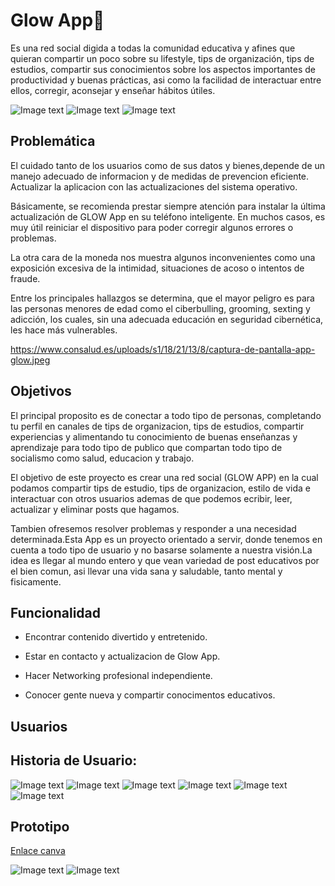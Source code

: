 # Glow App🌿
Es una red social digida a todas la comunidad educativa y afines que quieran compartir un poco sobre su lifestyle, tips de organización, tips de estudios, compartir sus conocimientos sobre los aspectos importantes de productividad y buenas prácticas, asi como la facilidad de interactuar entre ellos, corregir, aconsejar y enseñar hábitos útiles.

![Image text](https://github.com/RadiaJoyG6/Proyecto-unidad-4/blob/main/image-removebg-preview.png) ![Image text](https://github.com/RadiaJoyG6/Proyecto-unidad-4/blob/main/image-removebg-preview%20(1).png) ![Image text](https://github.com/RadiaJoyG6/Proyecto-unidad-4/blob/main/image-removebg-preview%20(2).png)

## Problemática

El cuidado tanto de los usuarios como de sus datos y bienes,depende de un manejo adecuado de informacion y de medidas de prevencion  eficiente.
Actualizar la aplicacion con las actualizaciones del sistema operativo.

Básicamente, se recomienda prestar siempre atención para instalar la última actualización de GLOW App en su teléfono inteligente. En muchos casos, es muy útil reiniciar el dispositivo para poder corregir algunos errores o problemas.

 La otra cara de la moneda nos muestra algunos inconvenientes como una exposición excesiva de la intimidad, situaciones de acoso o intentos de fraude.
 
 Entre los principales hallazgos se determina, que el mayor peligro es para las  personas menores de edad como  el ciberbulling, grooming, sexting y adicción, los cuales, sin una adecuada educación en seguridad cibernética, les hace más vulnerables.

https://www.consalud.es/uploads/s1/18/21/13/8/captura-de-pantalla-app-glow.jpeg

## Objetivos

El principal proposito es de conectar a todo tipo de personas, completando tu perfil en canales de tips de organizacion, tips de estudios, compartir experiencias y alimentando tu conocimiento de buenas enseñanzas y aprendizaje para todo tipo de publico que compartan todo tipo de socialismo como salud, educacion y trabajo.


El objetivo de este proyecto es crear una red social (GLOW APP) en la cual  podamos compartir tips de estudio, tips de organizacion, estilo de vida  e interactuar con otros usuarios ademas  de que podemos ecribir, leer, actualizar y eliminar posts que hagamos.

Tambien ofresemos resolver  problemas y responder a una necesidad determinada.Esta App es un proyecto orientado a servir, donde  tenemos  en cuenta a todo tipo de  usuario y no basarse solamente a nuestra  visión.La idea es llegar al mundo entero y que  vean variedad de post educativos por el bien comun, asi llevar una vida sana y saludable, tanto mental y fisicamente.

## Funcionalidad

* Encontrar contenido divertido y entretenido.
 
* Estar en contacto y actualizacion de Glow App.
 
* Hacer Networking profesional independiente.
 
* Conocer gente nueva y compartir conocimentos educativos.


## Usuarios

## Historia de Usuario:
![Image text](https://github.com/RadiaJoyG6/Proyecto-unidad-4/blob/main/1.png)
![Image text](https://github.com/RadiaJoyG6/Proyecto-unidad-4/blob/main/2.png)
![Image text](https://github.com/RadiaJoyG6/Proyecto-unidad-4/blob/main/3.png)
![Image text](https://github.com/RadiaJoyG6/Proyecto-unidad-4/blob/main/4.png)
![Image text](https://github.com/RadiaJoyG6/Proyecto-unidad-4/blob/main/5.png)
![Image text](https://github.com/RadiaJoyG6/Proyecto-unidad-4/blob/main/6.png)

## Prototipo
[Enlace canva](https://www.canva.com/design/DAFcvxcZ8y4/Uh-8tGcEC3VJ4Z05Do0qpw/view?utm_content=DAFcvxcZ8y4&utm_campaign=designshare&utm_medium=link2&utm_source=sharebutton)

![Image text](https://github.com/RadiaJoyG6/Proyecto-unidad-4/blob/main/Prototipado%20-%20Radia%20Joy%20Perlman/1.png)
![Image text](https://github.com/RadiaJoyG6/Proyecto-unidad-4/blob/main/Prototipado%20-%20Radia%20Joy%20Perlman/2.png)


